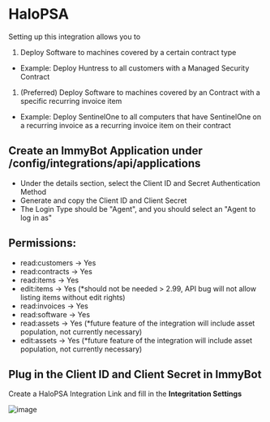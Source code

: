 # HaloPSA

Setting up this integration allows you to
1. Deploy Software to machines covered by a certain contract type 
  - Example: Deploy Huntress to all customers with a Managed Security Contract
1. (Preferred) Deploy Software to machines covered by an Contract with a specific recurring invoice item
  - Example: Deploy SentinelOne to all computers that have SentinelOne on a recurring invoice as a recurring invoice item on their contract

## Create an ImmyBot Application under /config/integrations/api/applications 

- Under the details section, select the Client ID and Secret Authentication Method
- Generate and copy the Client ID and Client Secret
- The Login Type should be "Agent", and you should select an "Agent to log in as"

## Permissions:

- read:customers -> Yes
- read:contracts -> Yes
- read:items -> Yes
- edit:items -> Yes (*should not be needed > 2.99, API bug will not allow listing items without edit rights)
- read:invoices -> Yes
- read:software -> Yes
- read:assets -> Yes (*future feature of the integration will include asset population, not currently necessary)
- edit:assets -> Yes (*future feature of the integration will include asset population, not currently necessary)

## Plug in the Client ID and Client Secret in ImmyBot

Create a HaloPSA Integration Link and fill in the **Integritation Settings**

![image](https://user-images.githubusercontent.com/18588314/184726437-c4398dec-1add-48c3-9443-88dc1b384c5b.png)
